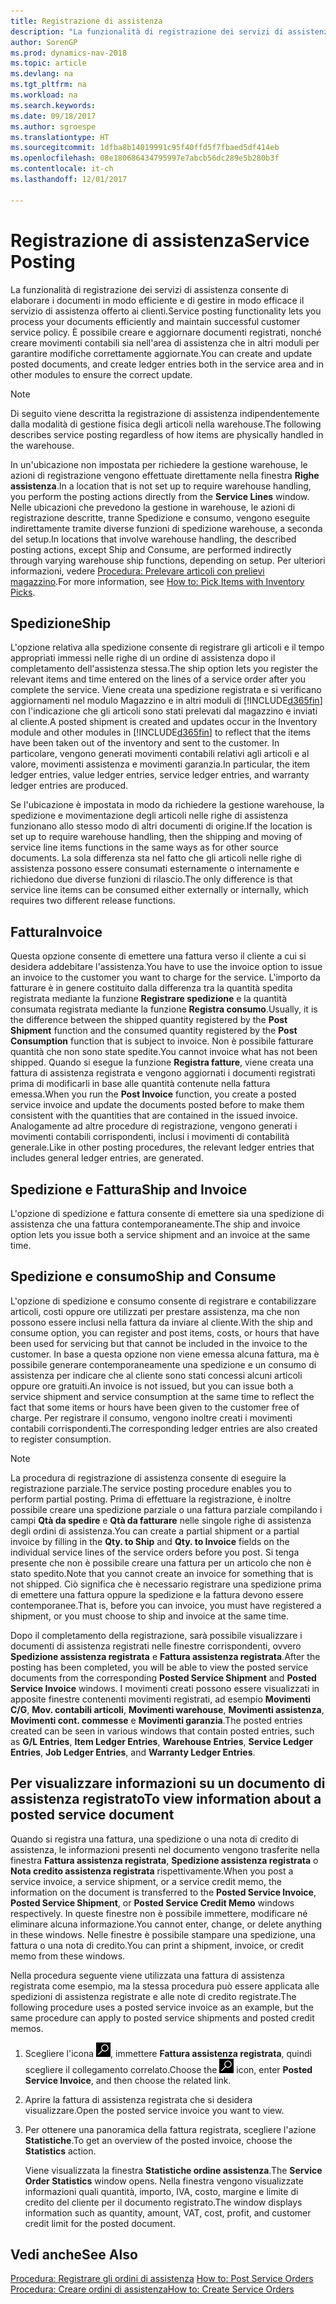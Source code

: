 ```yaml
---
title: Registrazione di assistenza
description: "La funzionalità di registrazione dei servizi di assistenza consente di elaborare i documenti in modo efficiente e di gestire in modo efficace il servizio di assistenza offerto ai clienti. È possibile creare e aggiornare documenti registrati, nonché creare movimenti contabili sia nell'area di assistenza che in altri moduli per garantire modifiche correttamente aggiornate."
author: SorenGP
ms.prod: dynamics-nav-2018
ms.topic: article
ms.devlang: na
ms.tgt_pltfrm: na
ms.workload: na
ms.search.keywords: 
ms.date: 09/18/2017
ms.author: sgroespe
ms.translationtype: HT
ms.sourcegitcommit: 1dfba8b14019991c95f40ffd5f7fbaed5df414eb
ms.openlocfilehash: 08e180686434795997e7abcb56dc289e5b280b3f
ms.contentlocale: it-ch
ms.lasthandoff: 12/01/2017

---
```

# <a name="service-posting"></a><span data-ttu-id="dc9f3-104">Registrazione di assistenza</span><span class="sxs-lookup"><span data-stu-id="dc9f3-104">Service Posting</span></span>
<span data-ttu-id="dc9f3-105">La funzionalità di registrazione dei servizi di assistenza consente di elaborare i documenti in modo efficiente e di gestire in modo efficace il servizio di assistenza offerto ai clienti.</span><span class="sxs-lookup"><span data-stu-id="dc9f3-105">Service posting functionality lets you process your documents efficiently and maintain successful customer service policy.</span></span> <span data-ttu-id="dc9f3-106">È possibile creare e aggiornare documenti registrati, nonché creare movimenti contabili sia nell'area di assistenza che in altri moduli per garantire modifiche correttamente aggiornate.</span><span class="sxs-lookup"><span data-stu-id="dc9f3-106">You can create and update posted documents, and create ledger entries both in the service area and in other modules to ensure the correct update.</span></span>  

> [!NOTE]  
>  <span data-ttu-id="dc9f3-107">Di seguito viene descritta la registrazione di assistenza indipendentemente dalla modalità di gestione fisica degli articoli nella warehouse.</span><span class="sxs-lookup"><span data-stu-id="dc9f3-107">The following describes service posting regardless of how items are physically handled in the warehouse.</span></span>  
>   
>  <span data-ttu-id="dc9f3-108">In un'ubicazione non impostata per richiedere la gestione warehouse, le azioni di registrazione vengono effettuate direttamente nella finestra **Righe assistenza**.</span><span class="sxs-lookup"><span data-stu-id="dc9f3-108">In a location that is not set up to require warehouse handling, you perform the posting actions directly from the **Service Lines** window.</span></span> <span data-ttu-id="dc9f3-109">Nelle ubicazioni che prevedono la gestione in warehouse, le azioni di registrazione descritte, tranne Spedizione e consumo, vengono eseguite indirettamente tramite diverse funzioni di spedizione warehouse, a seconda del setup.</span><span class="sxs-lookup"><span data-stu-id="dc9f3-109">In locations that involve warehouse handling, the described posting actions, except Ship and Consume, are performed indirectly through varying warehouse ship functions, depending on setup.</span></span> <span data-ttu-id="dc9f3-110">Per ulteriori informazioni, vedere [Procedura: Prelevare articoli con prelievi magazzino](warehouse-how-to-pick-items-with-inventory-picks.md).</span><span class="sxs-lookup"><span data-stu-id="dc9f3-110">For more information, see [How to: Pick Items with Inventory Picks](warehouse-how-to-pick-items-with-inventory-picks.md).</span></span>  

## <a name="ship"></a><span data-ttu-id="dc9f3-111">Spedizione</span><span class="sxs-lookup"><span data-stu-id="dc9f3-111">Ship</span></span>  
<span data-ttu-id="dc9f3-112">L'opzione relativa alla spedizione consente di registrare gli articoli e il tempo appropriati immessi nelle righe di un ordine di assistenza dopo il completamento dell'assistenza stessa.</span><span class="sxs-lookup"><span data-stu-id="dc9f3-112">The ship option lets you register the relevant items and time entered on the lines of a service order after you complete the service.</span></span> <span data-ttu-id="dc9f3-113">Viene creata una spedizione registrata e si verificano aggiornamenti nel modulo Magazzino e in altri moduli di [!INCLUDE[d365fin](includes/d365fin_md.md)] con l'indicazione che gli articoli sono stati prelevati dal magazzino e inviati al cliente.</span><span class="sxs-lookup"><span data-stu-id="dc9f3-113">A posted shipment is created and updates occur in the Inventory module and other modules in [!INCLUDE[d365fin](includes/d365fin_md.md)] to reflect that the items have been taken out of the inventory and sent to the customer.</span></span> <span data-ttu-id="dc9f3-114">In particolare, vengono generati movimenti contabili relativi agli articoli e al valore, movimenti assistenza e movimenti garanzia.</span><span class="sxs-lookup"><span data-stu-id="dc9f3-114">In particular, the item ledger entries, value ledger entries, service ledger entries, and warranty ledger entries are produced.</span></span>  

<span data-ttu-id="dc9f3-115">Se l'ubicazione è impostata in modo da richiedere la gestione warehouse, la spedizione e movimentazione degli articoli nelle righe di assistenza funzionano allo stesso modo di altri documenti di origine.</span><span class="sxs-lookup"><span data-stu-id="dc9f3-115">If the location is set up to require warehouse handling, then the shipping and moving of service line items functions in the same ways as for other source documents.</span></span> <span data-ttu-id="dc9f3-116">La sola differenza sta nel fatto che gli articoli nelle righe di assistenza possono essere consumati esternamente o internamente e richiedono due diverse funzioni di rilascio.</span><span class="sxs-lookup"><span data-stu-id="dc9f3-116">The only difference is that service line items can be consumed either externally or internally, which requires two different release functions.</span></span>

## <a name="invoice"></a><span data-ttu-id="dc9f3-117">Fattura</span><span class="sxs-lookup"><span data-stu-id="dc9f3-117">Invoice</span></span>  
<span data-ttu-id="dc9f3-118">Questa opzione consente di emettere una fattura verso il cliente a cui si desidera addebitare l'assistenza.</span><span class="sxs-lookup"><span data-stu-id="dc9f3-118">You have to use the invoice option to issue an invoice to the customer you want to charge for the service.</span></span> <span data-ttu-id="dc9f3-119">L'importo da fatturare è in genere costituito dalla differenza tra la quantità spedita registrata mediante la funzione **Registrare spedizione** e la quantità consumata registrata mediante la funzione **Registra consumo**.</span><span class="sxs-lookup"><span data-stu-id="dc9f3-119">Usually, it is the difference between the shipped quantity registered by the **Post Shipment** function and the consumed quantity registered by the **Post Consumption** function that is subject to invoice.</span></span> <span data-ttu-id="dc9f3-120">Non è possibile fatturare quantità che non sono state spedite.</span><span class="sxs-lookup"><span data-stu-id="dc9f3-120">You cannot invoice what has not been shipped.</span></span> <span data-ttu-id="dc9f3-121">Quando si esegue la funzione **Registra fatture**, viene creata una fattura di assistenza registrata e vengono aggiornati i documenti registrati prima di modificarli in base alle quantità contenute nella fattura emessa.</span><span class="sxs-lookup"><span data-stu-id="dc9f3-121">When you run the **Post Invoice** function, you create a posted service invoice and update the documents posted before to make them consistent with the quantities that are contained in the issued invoice.</span></span> <span data-ttu-id="dc9f3-122">Analogamente ad altre procedure di registrazione, vengono generati i movimenti contabili corrispondenti, inclusi i movimenti di contabilità generale.</span><span class="sxs-lookup"><span data-stu-id="dc9f3-122">Like in other posting procedures, the relevant ledger entries that includes general ledger entries, are generated.</span></span>  

## <a name="ship-and-invoice"></a><span data-ttu-id="dc9f3-123">Spedizione e Fattura</span><span class="sxs-lookup"><span data-stu-id="dc9f3-123">Ship and Invoice</span></span>  
<span data-ttu-id="dc9f3-124">L'opzione di spedizione e fattura consente di emettere sia una spedizione di assistenza che una fattura contemporaneamente.</span><span class="sxs-lookup"><span data-stu-id="dc9f3-124">The ship and invoice option lets you issue both a service shipment and an invoice at the same time.</span></span>  

## <a name="ship-and-consume"></a><span data-ttu-id="dc9f3-125">Spedizione e consumo</span><span class="sxs-lookup"><span data-stu-id="dc9f3-125">Ship and Consume</span></span>  
<span data-ttu-id="dc9f3-126">L'opzione di spedizione e consumo consente di registrare e contabilizzare articoli, costi oppure ore utilizzati per prestare assistenza, ma che non possono essere inclusi nella fattura da inviare al cliente.</span><span class="sxs-lookup"><span data-stu-id="dc9f3-126">With the ship and consume option, you can register and post items, costs, or hours that have been used for servicing but that cannot be included in the invoice to the customer.</span></span> <span data-ttu-id="dc9f3-127">In base a questa opzione non viene emessa alcuna fattura, ma è possibile generare contemporaneamente una spedizione e un consumo di assistenza per indicare che al cliente sono stati concessi alcuni articoli oppure ore gratuiti.</span><span class="sxs-lookup"><span data-stu-id="dc9f3-127">An invoice is not issued, but you can issue both a service shipment and service consumption at the same time to reflect the fact that some items or hours have been given to the customer free of charge.</span></span> <span data-ttu-id="dc9f3-128">Per registrare il consumo, vengono inoltre creati i movimenti contabili corrispondenti.</span><span class="sxs-lookup"><span data-stu-id="dc9f3-128">The corresponding ledger entries are also created to register consumption.</span></span>  

> [!NOTE]  
>  <span data-ttu-id="dc9f3-129">La procedura di registrazione di assistenza consente di eseguire la registrazione parziale.</span><span class="sxs-lookup"><span data-stu-id="dc9f3-129">The service posting procedure enables you to perform partial posting.</span></span> <span data-ttu-id="dc9f3-130">Prima di effettuare la registrazione, è inoltre possibile creare una spedizione parziale o una fattura parziale compilando i campi **Qtà da spedire** e **Qtà da fatturare** nelle singole righe di assistenza degli ordini di assistenza.</span><span class="sxs-lookup"><span data-stu-id="dc9f3-130">You can create a partial shipment or a partial invoice by filling in the **Qty. to Ship** and **Qty. to Invoice** fields on the individual service lines of the service orders before you post.</span></span> <span data-ttu-id="dc9f3-131">Si tenga presente che non è possibile creare una fattura per un articolo che non è stato spedito.</span><span class="sxs-lookup"><span data-stu-id="dc9f3-131">Note that you cannot create an invoice for something that is not shipped.</span></span> <span data-ttu-id="dc9f3-132">Ciò significa che è necessario registrare una spedizione prima di emettere una fattura oppure la spedizione e la fattura devono essere contemporanee.</span><span class="sxs-lookup"><span data-stu-id="dc9f3-132">That is, before you can invoice, you must have registered a shipment, or you must choose to ship and invoice at the same time.</span></span>  

<span data-ttu-id="dc9f3-133">Dopo il completamento della registrazione, sarà possibile visualizzare i documenti di assistenza registrati nelle finestre corrispondenti, ovvero **Spedizione assistenza registrata** e **Fattura assistenza registrata**.</span><span class="sxs-lookup"><span data-stu-id="dc9f3-133">After the posting has been completed, you will be able to view the posted service documents from the corresponding **Posted Service Shipment** and **Posted Service Invoice** windows.</span></span> <span data-ttu-id="dc9f3-134">I movimenti creati possono essere visualizzati in apposite finestre contenenti movimenti registrati, ad esempio **Movimenti C/G**, **Mov. contabili articoli**, **Movimenti warehouse**, **Movimenti assistenza**, **Movimenti cont. commesse** e **Movimenti garanzia**.</span><span class="sxs-lookup"><span data-stu-id="dc9f3-134">The posted entries created can be seen in various windows that contain posted entries, such as **G/L Entries**, **Item Ledger Entries**, **Warehouse Entries**, **Service Ledger Entries**, **Job Ledger Entries**, and **Warranty Ledger Entries**.</span></span>  

## <a name="to-view-information-about-a-posted-service-document"></a><span data-ttu-id="dc9f3-135">Per visualizzare informazioni su un documento di assistenza registrato</span><span class="sxs-lookup"><span data-stu-id="dc9f3-135">To view information about a posted service document</span></span>  
<span data-ttu-id="dc9f3-136">Quando si registra una fattura, una spedizione o una nota di credito di assistenza, le informazioni presenti nel documento vengono trasferite nella finestra **Fattura assistenza registrata**, **Spedizione assistenza registrata** o **Nota credito assistenza registrata** rispettivamente.</span><span class="sxs-lookup"><span data-stu-id="dc9f3-136">When you post a service invoice, a service shipment, or a service credit memo, the information on the document is transferred to the **Posted Service Invoice**, **Posted Service Shipment**, or **Posted Service Credit Memo** windows respectively.</span></span> <span data-ttu-id="dc9f3-137">In queste finestre non è possibile immettere, modificare né eliminare alcuna informazione.</span><span class="sxs-lookup"><span data-stu-id="dc9f3-137">You cannot enter, change, or delete anything in these windows.</span></span> <span data-ttu-id="dc9f3-138">Nelle finestre è possibile stampare una spedizione, una fattura o una nota di credito.</span><span class="sxs-lookup"><span data-stu-id="dc9f3-138">You can print a shipment, invoice, or credit memo from these windows.</span></span>  

<span data-ttu-id="dc9f3-139">Nella procedura seguente viene utilizzata una fattura di assistenza registrata come esempio, ma la stessa procedura può essere applicata alle spedizioni di assistenza registrate e alle note di credito registrate.</span><span class="sxs-lookup"><span data-stu-id="dc9f3-139">The following procedure uses a posted service invoice as an example, but the same procedure can apply to posted service shipments and posted credit memos.</span></span>  

1. <span data-ttu-id="dc9f3-140">Scegliere l'icona ![Cerca pagina o report](media/ui-search/search_small.png "icona Cerca pagina o report"), immettere **Fattura assistenza registrata**, quindi scegliere il collegamento correlato.</span><span class="sxs-lookup"><span data-stu-id="dc9f3-140">Choose the ![Search for Page or Report](media/ui-search/search_small.png "Search for Page or Report icon") icon, enter **Posted Service Invoice**, and then choose the related link.</span></span>  
2. <span data-ttu-id="dc9f3-141">Aprire la fattura di assistenza registrata che si desidera visualizzare.</span><span class="sxs-lookup"><span data-stu-id="dc9f3-141">Open the posted service invoice you want to view.</span></span>  
3. <span data-ttu-id="dc9f3-142">Per ottenere una panoramica della fattura registrata, scegliere l'azione **Statistiche**.</span><span class="sxs-lookup"><span data-stu-id="dc9f3-142">To get an overview of the posted invoice, choose the **Statistics** action.</span></span>  

    <span data-ttu-id="dc9f3-143">Viene visualizzata la finestra **Statistiche ordine assistenza**.</span><span class="sxs-lookup"><span data-stu-id="dc9f3-143">The **Service Order Statistics** window opens.</span></span> <span data-ttu-id="dc9f3-144">Nella finestra vengono visualizzate informazioni quali quantità, importo, IVA, costo, margine e limite di credito del cliente per il documento registrato.</span><span class="sxs-lookup"><span data-stu-id="dc9f3-144">The window displays information such as quantity, amount, VAT, cost, profit, and customer credit limit for the posted document.</span></span>

## <a name="see-also"></a><span data-ttu-id="dc9f3-145">Vedi anche</span><span class="sxs-lookup"><span data-stu-id="dc9f3-145">See Also</span></span>  
<span data-ttu-id="dc9f3-146">[Procedura: Registrare gli ordini di assistenza](service-how-to-post-service-orders.md) </span><span class="sxs-lookup"><span data-stu-id="dc9f3-146">[How to: Post Service Orders](service-how-to-post-service-orders.md) </span></span>  
[<span data-ttu-id="dc9f3-147">Procedura: Creare ordini di assistenza</span><span class="sxs-lookup"><span data-stu-id="dc9f3-147">How to: Create Service Orders</span></span>](service-how-to-create-service-orders.md)

